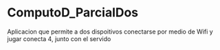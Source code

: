 # ComputoD_ParcialDos
Aplicacion que permite a dos dispoitivos conectarse por medio de Wifi y jugar conecta 4, junto con el servido
